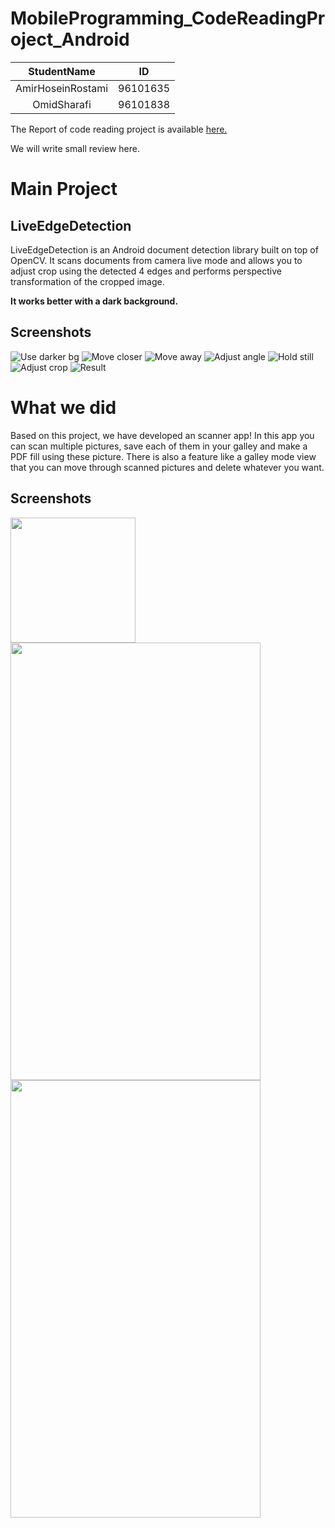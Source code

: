 # MobileProgramming_CodeReadingProject_Android

| StudentName | ID |
| :---: | :---: |
| AmirHoseinRostami | 96101635 |
| OmidSharafi | 96101838 |

The Report of code reading project is available [here.](https://github.com/Omid-SH/Mobile_CodeReading_Android/blob/master/Android_CodeReading_Project_Report.pdf)

We will write small review here.

# Main Project
## LiveEdgeDetection

LiveEdgeDetection is an Android document detection library built on top of OpenCV. It scans documents from camera live mode and allows you to adjust crop using the detected 4 edges and performs perspective transformation of the cropped image.

**It works better with a dark background.**

## Screenshots

![Use darker bg](https://github.com/adityaarora1/LiveEdgeDetection/blob/master/use_darker_bg.png)
![Move closer](https://github.com/adityaarora1/LiveEdgeDetection/blob/master/move_closer.png)
![Move away](https://github.com/adityaarora1/LiveEdgeDetection/blob/master/move_away.png)
![Adjust angle](https://github.com/adityaarora1/LiveEdgeDetection/blob/master/adjust_angle.png)
![Hold still](https://github.com/adityaarora1/LiveEdgeDetection/blob/master/hold_still.png)
![Adjust crop](https://github.com/adityaarora1/LiveEdgeDetection/blob/master/adjust_crop.png)
![Result](https://github.com/adityaarora1/LiveEdgeDetection/blob/master/cropped.png)

# What we did

Based on this project, we have developed an scanner app!
In this app you can scan multiple pictures, save each of them in your galley and make a PDF fill using these picture. There is also a feature like a galley mode view that you can move through scanned pictures and delete whatever you want.  


## Screenshots

<img src="https://github.com/Omid-SH/Mobile_CodeReading_Android/blob/master/app_icon.jpg" width="200" height="200">
<img src="https://github.com/Omid-SH/Mobile_CodeReading_Android/blob/master/p37.jpg" width="400" height="700">
<img src="https://github.com/Omid-SH/Mobile_CodeReading_Android/blob/master/p39.jpg" width="400" height="700">
